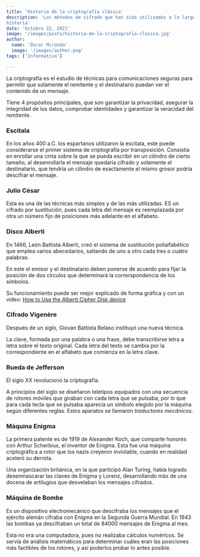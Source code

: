 ```yaml
---
title: 'Historia de la criptografía clásica'
description: 'Los métodos de cifrado que han sido utilizados a lo largo de la
historia'
date: 'Octubre 22, 2021'
image: '/images/posts/historia-de-la-criptografia-clasica.jpg'
author:
  name: 'Óscar Miranda'
  image: '/images/author.png'
tags: ['Informativo']

---
```


La criptografía es el estudio de técnicas para comunicaciones seguras para
permitir que solamente el remitente y el destinatario puedan ver el contenido de
un mensaje.

Tiene 4 propósitos principales, que son garantizar la privacidad, asegurar la
integridad de los datos, comprobar identidades y garantizar la veracidad del
remitente.

### Escitala

En los años 400 a.C. los espartanos utilizaron la escitala, este puede
considerarse el primer sistema de criptografía por transposición. Consistía en
enrollar una cinta sobre la que se pueda escribir en un cilindro de cierto
tamaño, al desenrollarla el mensaje quedaría cifrado y solamente el
destinatario, que tendría un cilindro de exactamente el mismo grosor podría
descifrar el mensaje.

### Julio César

Esta es una de las técnicas más simples y de las más utilizadas. ES un cifrado
por sustitución, pues cada letra del mensaje es reemplazada por otra un número
fijo de posiciones más adelante en el alfabeto.

### Disco Alberti

En 1466, León Battista Alberti, creó el sistema de sustitución polialfabético
que emplea varios abecedarios, saltando de uno a otro cada tres o cuatro
palabras.

En este el emisor y el destinatario deben ponerse de acuerdo para fijar la
posición de dos círculos que determinará la correrspondencia de los símbolos.

Su funcionamiento puede ser mejor explicado de forma gráfica y con un video:
[How to Use the Alberti Cipher Disk device](https://www.youtube.com/watch?v=4mNRU7h9Q_o)

### Cifrado Vigenère

Después de un siglo, Giovan Battista Belaso instituyó una nueva técnica.

La clave, formada por una palabra o una frase, debe transcribirse letra a
letra sobre el texto original. Cada letra del texto se cambia por la
correspondiente en el alfabeto que comienza en la letra clave.

### Rueda de Jefferson

El siglo XX revolucionó la criptografía.

A principios del siglo se diseñaron teletipos equipados con una secuencia de
rotores móviles que giraban con cada letra que se pulsaba, por lo que para
cada tecla que se pulsaba aparecía un símbolo elegido por la máquina según
diferentes reglas. Estos aparatos se llamaron _traductores mecánicos_.

### Máquina Enigma

La primera patente es de 1919 de Alexander Koch, que comparte honores con Arthur
Scherbius, el inventor de Enigma. Esta fue una máquina criptográfica a rotor que
los nazis creyeron inviolable, cuando en realidad aceleró su derrota.

Una organización británica, en la que participó Alan Turing, había logrado
desenmascarar las claves de Enigma y Lorenz, desarrollando más de una docena de
artilugios que desvelaban los mensajes cifrados.

### Máquina de Bombe

Es un dispositivo electromecánico que descifraba los mensajes que el ejército
alemán cifraba con Enigma en la Segunda Guerra Mundial. En 1943 las bombas ya
descifraban un total de 84000 mensajes de Enigma al mes.

Esta no era una computadora, pues no realizaba cálculos numéricos. Se servía de
análisis matemáticos para determinar cuáles eran las posiciones más factibles de
los rotores, y así poderlos probar lo antes posible.
